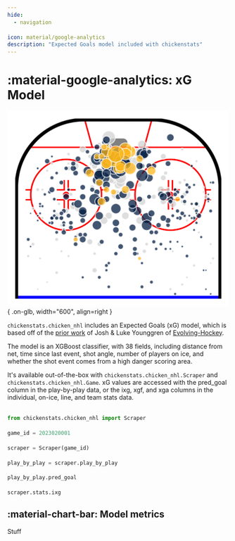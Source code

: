```yaml
---
hide:
  - navigation

icon: material/google-analytics
description: "Expected Goals model included with chickenstats"
---
```


# :material-google-analytics: **xG Model**

![xG scatterplot](../assets/site_images/forsberg_5v5.png){ .on-glb, width="600", align=right }

`chickenstats.chicken_nhl` includes an Expected Goals (xG) model, which is
based off of the [prior work](https://evolving-hockey.com/blog/a-new-expected-goals-model-for-predicting-goals-in-the-nhl/)
of Josh & Luke Younggren of [Evolving-Hockey](http://www.evolving-hockey.com).

The model is an XGBoost classifier, with 38 fields, including distance from net, time since last event, shot angle,
number of players on ice, and whether the shot event comes from a high danger scoring area.

It's available out-of-the-box with `chickenstats.chicken_nhl.Scraper` and `chickenstats.chicken_nhl.Game`. xG values
are accessed with the pred_goal column in the play-by-play data, or the ixg, xgf, and xga columns
in the individual, on-ice, line, and team stats data.

```python

from chickenstats.chicken_nhl import Scraper

game_id = 2023020001

scraper = Scraper(game_id)

play_by_play = scraper.play_by_play

play_by_play.pred_goal

scraper.stats.ixg

```

## :material-chart-bar: **Model metrics**

Stuff





